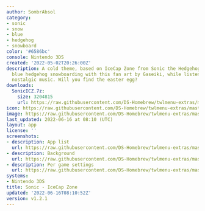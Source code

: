 ```yaml
---
author: SombrAbsol
category:
- sonic
- snow
- blue
- hedgehog
- snowboard
color: '#6586bc'
console: Nintendo 3DS
created: '2022-05-02T20:26:00Z'
description: A cold theme, based on IceCap Zone from Sonic the Hedgehog 3. Watch the
  blue hedgehog snowboarding with this fan art by Gaseiki, while listening to a certain
  nostalgic music. Will you find the easter egg?
downloads:
  SonicICZ.7z:
    size: 3204815
    url: https://raw.githubusercontent.com/DS-Homebrew/twlmenu-extras/master/_nds/TWiLightMenu/3dsmenu/themes/SonicICZ.7z
icon: https://raw.githubusercontent.com/DS-Homebrew/twlmenu-extras/master/_nds/TWiLightMenu/3dsmenu/themes/meta/SonicICZ/icon.png
image: https://raw.githubusercontent.com/DS-Homebrew/twlmenu-extras/master/_nds/TWiLightMenu/3dsmenu/themes/meta/SonicICZ/icon.png
last_updated: 2022-06-16 at 08:10 (UTC)
layout: app
license: ''
screenshots:
- description: App list
  url: https://raw.githubusercontent.com/DS-Homebrew/twlmenu-extras/master/_nds/TWiLightMenu/3dsmenu/themes/meta/SonicICZ/screenshots/app-list.png
- description: Background
  url: https://raw.githubusercontent.com/DS-Homebrew/twlmenu-extras/master/_nds/TWiLightMenu/3dsmenu/themes/meta/SonicICZ/screenshots/background.png
- description: Per game settings
  url: https://raw.githubusercontent.com/DS-Homebrew/twlmenu-extras/master/_nds/TWiLightMenu/3dsmenu/themes/meta/SonicICZ/screenshots/per-game-settings.png
systems:
- Nintendo 3DS
title: Sonic - IceCap Zone
updated: '2022-06-16T08:10:52Z'
version: v1.2.1
---
```


